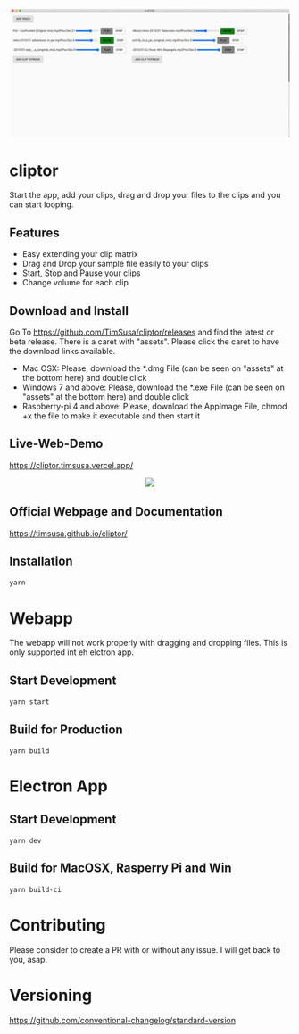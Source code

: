 <p align="center">
  <img width="500" src="./docs/screenshot.png">
</p>

# cliptor

Start the app, add your clips, drag and drop your files to the clips and you can start looping.

## Features

- Easy extending your clip matrix
- Drag and Drop your sample file easily to your clips
- Start, Stop and Pause your clips
- Change volume for each clip

## Download and Install

Go To https://github.com/TimSusa/cliptor/releases and find the latest or beta release. There is a caret with "assets". Please click the caret to have the download links available.

- Mac OSX: Please, download the \*.dmg File (can be seen on "assets" at the bottom here) and double click
- Windows 7 and above: Please, download the \*.exe File (can be seen on "assets" at the bottom here) and double click
- Raspberry-pi 4 and above: Please, download the AppImage File, chmod +x the file to make it executable and then start it

## Live-Web-Demo

https://cliptor.timsusa.vercel.app/

<p align="center">
  <img width="250" src="./docs/cliptor-shortcut-d.gif">
</p>

## Official Webpage and Documentation

https://timsusa.github.io/cliptor/

## Installation

```
yarn
```

# Webapp

The webapp will not work properly with dragging and dropping files. This is only supported int eh elctron app.

## Start Development

```
yarn start
```

## Build for Production

```
yarn build
```

# Electron App

## Start Development

```
yarn dev
```

## Build for MacOSX, Rasperry Pi and Win

```
yarn build-ci
```

# Contributing

Please consider to create a PR with or without any issue.
I will get back to you, asap.

# Versioning

https://github.com/conventional-changelog/standard-version
